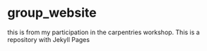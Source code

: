 # group_website
this is from my participation in the carpentries workshop. This is a repository with Jekyll Pages 
